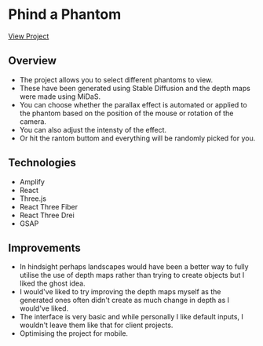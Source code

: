 # Phind a Phantom

[View Project](https://master.d1nd5t5z124ma2.amplifyapp.com/)

## Overview
- The project allows you to select different phantoms to view.  
- These have been generated using Stable Diffusion and the depth maps were made using MiDaS.  
- You can choose whether the parallax effect is automated or applied to the phantom based on the position of the mouse or rotation of the camera.  
- You can also adjust the intensty of the effect.  
- Or hit the rantom buttom and everything will be randomly picked for you.

## Technologies
* Amplify
* React
* Three.js
* React Three Fiber
* React Three Drei
* GSAP

## Improvements
- In hindsight perhaps landscapes would have been a better way to fully utilise the use of depth maps rather than trying to create objects but I liked the ghost idea.  
- I would've liked to try improving the depth maps myself as the generated ones often didn't create as much change in depth as I would've liked.  
- The interface is very basic and while personally I like default inputs, I wouldn't leave them like that for client projects.  
- Optimising the project for mobile.